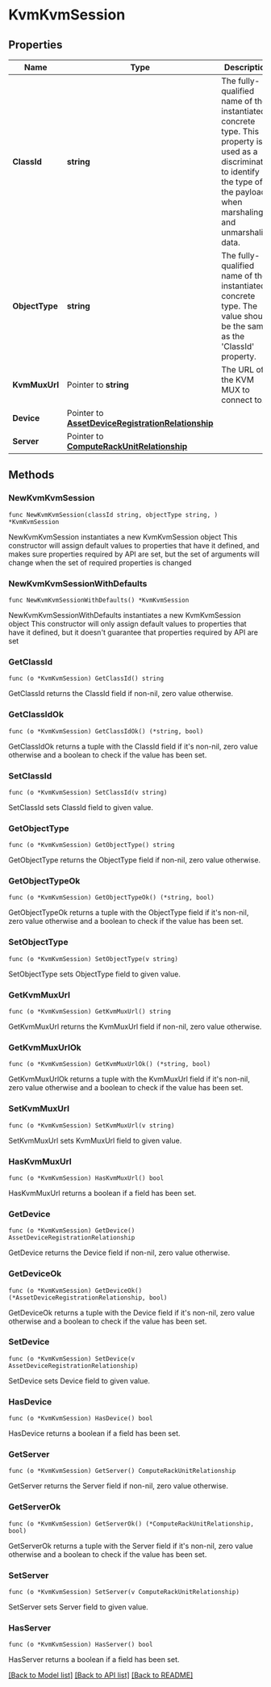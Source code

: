# KvmKvmSession

## Properties

Name | Type | Description | Notes
------------ | ------------- | ------------- | -------------
**ClassId** | **string** | The fully-qualified name of the instantiated, concrete type. This property is used as a discriminator to identify the type of the payload when marshaling and unmarshaling data. | [default to "kvm.KvmSession"]
**ObjectType** | **string** | The fully-qualified name of the instantiated, concrete type. The value should be the same as the &#39;ClassId&#39; property. | [default to "kvm.KvmSession"]
**KvmMuxUrl** | Pointer to **string** | The URL of the KVM MUX to connect to. | [optional] [readonly] 
**Device** | Pointer to [**AssetDeviceRegistrationRelationship**](asset.DeviceRegistration.Relationship.md) |  | [optional] 
**Server** | Pointer to [**ComputeRackUnitRelationship**](compute.RackUnit.Relationship.md) |  | [optional] 

## Methods

### NewKvmKvmSession

`func NewKvmKvmSession(classId string, objectType string, ) *KvmKvmSession`

NewKvmKvmSession instantiates a new KvmKvmSession object
This constructor will assign default values to properties that have it defined,
and makes sure properties required by API are set, but the set of arguments
will change when the set of required properties is changed

### NewKvmKvmSessionWithDefaults

`func NewKvmKvmSessionWithDefaults() *KvmKvmSession`

NewKvmKvmSessionWithDefaults instantiates a new KvmKvmSession object
This constructor will only assign default values to properties that have it defined,
but it doesn't guarantee that properties required by API are set

### GetClassId

`func (o *KvmKvmSession) GetClassId() string`

GetClassId returns the ClassId field if non-nil, zero value otherwise.

### GetClassIdOk

`func (o *KvmKvmSession) GetClassIdOk() (*string, bool)`

GetClassIdOk returns a tuple with the ClassId field if it's non-nil, zero value otherwise
and a boolean to check if the value has been set.

### SetClassId

`func (o *KvmKvmSession) SetClassId(v string)`

SetClassId sets ClassId field to given value.


### GetObjectType

`func (o *KvmKvmSession) GetObjectType() string`

GetObjectType returns the ObjectType field if non-nil, zero value otherwise.

### GetObjectTypeOk

`func (o *KvmKvmSession) GetObjectTypeOk() (*string, bool)`

GetObjectTypeOk returns a tuple with the ObjectType field if it's non-nil, zero value otherwise
and a boolean to check if the value has been set.

### SetObjectType

`func (o *KvmKvmSession) SetObjectType(v string)`

SetObjectType sets ObjectType field to given value.


### GetKvmMuxUrl

`func (o *KvmKvmSession) GetKvmMuxUrl() string`

GetKvmMuxUrl returns the KvmMuxUrl field if non-nil, zero value otherwise.

### GetKvmMuxUrlOk

`func (o *KvmKvmSession) GetKvmMuxUrlOk() (*string, bool)`

GetKvmMuxUrlOk returns a tuple with the KvmMuxUrl field if it's non-nil, zero value otherwise
and a boolean to check if the value has been set.

### SetKvmMuxUrl

`func (o *KvmKvmSession) SetKvmMuxUrl(v string)`

SetKvmMuxUrl sets KvmMuxUrl field to given value.

### HasKvmMuxUrl

`func (o *KvmKvmSession) HasKvmMuxUrl() bool`

HasKvmMuxUrl returns a boolean if a field has been set.

### GetDevice

`func (o *KvmKvmSession) GetDevice() AssetDeviceRegistrationRelationship`

GetDevice returns the Device field if non-nil, zero value otherwise.

### GetDeviceOk

`func (o *KvmKvmSession) GetDeviceOk() (*AssetDeviceRegistrationRelationship, bool)`

GetDeviceOk returns a tuple with the Device field if it's non-nil, zero value otherwise
and a boolean to check if the value has been set.

### SetDevice

`func (o *KvmKvmSession) SetDevice(v AssetDeviceRegistrationRelationship)`

SetDevice sets Device field to given value.

### HasDevice

`func (o *KvmKvmSession) HasDevice() bool`

HasDevice returns a boolean if a field has been set.

### GetServer

`func (o *KvmKvmSession) GetServer() ComputeRackUnitRelationship`

GetServer returns the Server field if non-nil, zero value otherwise.

### GetServerOk

`func (o *KvmKvmSession) GetServerOk() (*ComputeRackUnitRelationship, bool)`

GetServerOk returns a tuple with the Server field if it's non-nil, zero value otherwise
and a boolean to check if the value has been set.

### SetServer

`func (o *KvmKvmSession) SetServer(v ComputeRackUnitRelationship)`

SetServer sets Server field to given value.

### HasServer

`func (o *KvmKvmSession) HasServer() bool`

HasServer returns a boolean if a field has been set.


[[Back to Model list]](../README.md#documentation-for-models) [[Back to API list]](../README.md#documentation-for-api-endpoints) [[Back to README]](../README.md)


